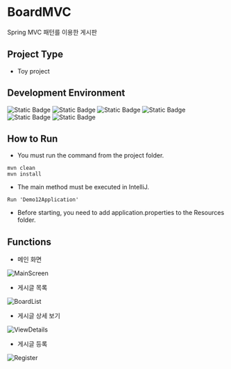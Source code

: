 # BoardMVC

Spring MVC 패턴를 이용한 게시판

## Project Type

* Toy project

## Development Environment

![Static Badge](https://img.shields.io/badge/IntelliJ_IDEA_Community_Edition_2022.1-%23000000?style=for-the-badge&logo=intellijidea&logoColor=white)
![Static Badge](https://img.shields.io/badge/springboot_2.6.13-%236DB33F?style=for-the-badge&logo=springboot&logoColor=white)
![Static Badge](https://img.shields.io/badge/apachemaven_3.8.5-%23C71A36?style=for-the-badge&logo=apachemaven&logoColor=white)
![Static Badge](https://img.shields.io/badge/openjdk_11-437291?style=for-the-badge&logo=openjdk&logoColor=white)
![Static Badge](https://img.shields.io/badge/Querydsl_5.0.0-blue?style=for-the-badge&logoColor=white)
![Static Badge](https://img.shields.io/badge/thymeleaf_3.0.15.RELEASE-%23005F0F?style=for-the-badge&logo=thymeleaf&logoColor=white)

## How to Run

* You must run the command from the project folder.

```
mvn clean
mvn install
```

* The main method must be executed in IntelliJ.

```
Run 'Demo12Application'
```

* Before starting, you need to add application.properties to the Resources folder.

## Functions

* 메인 화면

![MainScreen](https://github.com/namjaegyeong/BoardMVC/assets/57249939/ec3759b0-5823-4f7e-8c2a-20042d428ef9)

* 게시글 목록

![BoardList](https://github.com/namjaegyeong/BoardMVC/assets/57249939/41fc15e9-4025-40d0-bb0b-bc337ee21e3c)

* 게시글 상세 보기

![ViewDetails](https://github.com/namjaegyeong/BoardMVC/assets/57249939/ff2ff708-379e-4536-8de7-1f98c9b2f73b)

* 게시글 등록

![Register](https://github.com/namjaegyeong/BoardMVC/assets/57249939/c30a7c85-a47c-4d10-b16b-0f3cb0d7672a)
